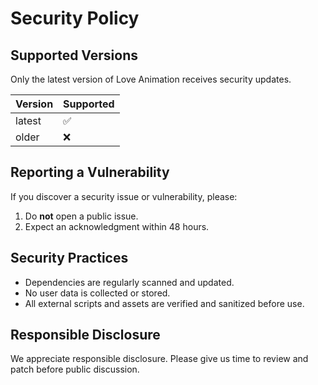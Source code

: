 # Security Policy

## Supported Versions
Only the latest version of Love Animation receives security updates.

| Version | Supported |
| -------- | ---------- |
| latest   | ✅ |
| older    | ❌ |

## Reporting a Vulnerability
If you discover a security issue or vulnerability, please:

1. Do **not** open a public issue.
2. Expect an acknowledgment within 48 hours.

## Security Practices
- Dependencies are regularly scanned and updated.
- No user data is collected or stored.
- All external scripts and assets are verified and sanitized before use.

## Responsible Disclosure
We appreciate responsible disclosure. Please give us time to review and patch before public discussion.
